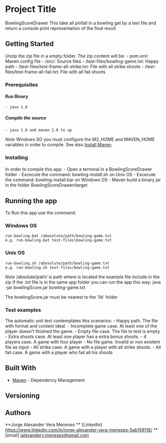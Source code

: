 # Project Title

BowlingScoreDrawer
This take all pinfall in a bowling get by a text file and return a console print representation of the final result

## Getting Started

Unzip the zip file in a empty folder.
The zip content will be:
	-	pom.xml: Maven config file
	-	/src/: Source files
	-	/test-files/bowling-game.txt: Happy path 
	-	/test-files/test-frame-all-strike.txt: File with all strike shoots
	-	/test-files/test-frame-all-fail.txt: File with all fail shoots

### Prerequisites
#### Run Binary
	- java 1.8 

##### Compile the source
	- java 1.8 and maven 2.6 to up

*Note* Windows SO you must configure the M2_HOME and MAVEN_HOME variables in order to compile. See also [Install Maven](http://www.baeldung.com/install-maven-on-windows-linux-mac)

### Installing
####
In order to compile this app:
	- Open a terminal in a BowlingScoreDrawer folder
	- Excecute the command: bowling-install.sh on Unix OS
	- Excecute the command: bowling-install.bar on Windows OS
	- Maven build a binary jar in the folder BowlingScoreDrawer/target

## Running the app

To Run this app use the command:
### Windows OS
	run-bowling.bat /abosolute/path/bowling-game.txt
	e.g. run-bowling.bat test-files\bowling-game.txt
	
### Unix OS
	run-bowling.sh /abosolute/path/bowling-game.txt 
	e.g. run-bowling.sh test-files/bowling-game.txt

	
*Note* /absolute/path/ is path where is located the example file include in the zip
	   If the .txt file is in the same app folder you can run the app this way:
	   java -jar bowlingScore.jar bowling-game.txt 	

The bowlingScore.jar must be nearest to the 'lib' folder

### Test examples

The automatic unit test contemplates this scenarios:
	- Happy path. The file with format and content ideal.
	- Incomplete game case. At least one of the player doesn't finished the game.
	- Empty file case.  The file to test is empty
	- Extra shoots case. At least one player has a extra bonus shoots. 
	- 4 players case. A game with four player
	- No file game. Invalid or non existent file as input
	- All strike case. A game with a player with all strike shoots.
	- All fail case. A game with a player who fail all his shoots


## Built With

* [Maven](https://maven.apache.org/) - Dependency Management

## Versioning


## Authors
**Jorge Alexander Vera Meneses ** [LinkedIn] https://www.linkedin.com/in/jorge-alexander-vera-meneses-5ab159118/
							   ** [email] jalexanderv.meneses@gmail.com

